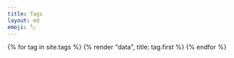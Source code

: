 ```yaml
---
title: Tags
layout: md
emoji: 🏷
---
```


<dl class="data-list">
  {% for tag in site.tags %}
    {% render "data", title: tag.first %}
  {% endfor %}
</dl>
